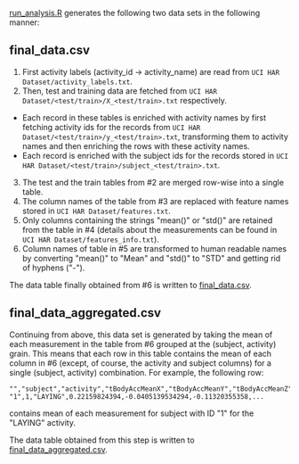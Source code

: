 [run_analysis.R](run_analysis.R) generates the following two data sets in the following manner:

## final_data.csv
1. First activity labels (activity_id -> activity_name) are read from `UCI HAR Dataset/activity_labels.txt`.
2. Then, test and training data are fetched from `UCI HAR Dataset/<test/train>/X_<test/train>.txt` respectively.
  - Each record in these tables is enriched with activity names by first fetching activity ids for the records from `UCI HAR Dataset/<test/train>/y_<test/train>.txt`, transforming them to activity names and then enriching the rows with these activity names.
  - Each record is enriched with the subject ids for the records stored in `UCI HAR Dataset/<test/train>/subject_<test/train>.txt`.
3. The test and the train tables from #2 are merged row-wise into a single table.
4. The column names of the table from #3 are replaced with feature names stored in `UCI HAR Dataset/features.txt`.
5. Only columns containing the strings "mean()" or "std()" are retained from the table in #4 (details about the measurements can be found in `UCI HAR Dataset/features_info.txt`).
6. Column names of table in #5 are transformed to human readable names by converting "mean()" to "Mean" and "std()" to "STD" and getting rid of hyphens ("-").

The data table finally obtained from #6 is written to [final_data.csv](final_data.csv).

## final_data_aggregated.csv
Continuing from above, this data set is generated by taking the mean of each measurement in the table from #6 grouped at the (subject, activity) grain. This means that each row in this table contains the mean of each column in #6 (except, of course, the activity and subject columns) for a single (subject, activity) combination. For example, the following row:
```
"","subject","activity","tBodyAccMeanX","tBodyAccMeanY","tBodyAccMeanZ",...
"1",1,"LAYING",0.22159824394,-0.0405139534294,-0.11320355358,...
```
contains mean of each measurement for subject with ID "1" for the "LAYING" activity.

The data table obtained from this step is written to [final_data_aggregated.csv](final_data_aggregated.csv).